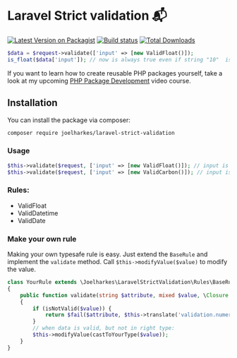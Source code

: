 # Laravel Strict validation 📬

[![Latest Version on Packagist](https://img.shields.io/packagist/v/joelharkes/laravel-strict-validation.svg?style=flat-square)](https://packagist.org/packages/beyondcode/laravel-mailbox)
[![Build status](https://github.com/joelharkes/laravel-strict-validation/actions/workflows/CI.yml/badge.svg)](https://github.com/joelharkes/laravel-mailbox/actions/workflows/run-tests.yml)
[![Total Downloads](https://img.shields.io/packagist/dt/joelharkes/laravel-strict-validation.svg?style=flat-square)](https://packagist.org/packages/beyondcode/laravel-mailbox)


``` php
$data = $request->validate(['input' => [new ValidFloat()]);
is_float($data['input']); // now is always true even if string "10"  is included.
```

If you want to learn how to create reusable PHP packages yourself, take a look at my upcoming [PHP Package Development](https://phppackagedevelopment.com) video course.


## Installation

You can install the package via composer:

```bash
composer require joelharkes/laravel-strict-validation
```


### Usage

``` php
$this->validate($request, ['input' => [new ValidFloat()]); // input is always float
$this->validate($request, ['input' => [new ValidCarbon()]); // input is always CARBON
```


### Rules:

- ValidFloat
- ValidDatetime
- ValidDate

### Make your own rule

Making your own typesafe rule is easy. Just extend the `BaseRule` and implement the `validate` method.
Call `$this->modifyValue($value)` to modify the value.

```php
class YourRule extends \Joelharkes\LaravelStrictValidation\Rules\BaseRule
{
    public function validate(string $attribute, mixed $value, \Closure $fail): void
    {
        if (isNotValid($value)) {
            return $fail($attribute, $this->translate('validation.numeric'));
        }
        // when data is valid, but not in right type:
        $this->modifyValue(castToYourType($value));
    }
}
```

